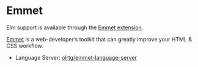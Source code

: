 # Emmet

Elm support is available through the [Emmet extension](https://github.com/zed-extensions/emmet).

[Emmet](https://emmet.io/) is a web-developer’s toolkit that can greatly improve your HTML & CSS workflow.

- Language Server: [olrtg/emmet-language-server](https://github.com/olrtg/emmet-language-server)

<!--
TBD: Document Emmet usage in zed with: HTML, PHP, ERB, Javascript, TSX, CSS
-->
